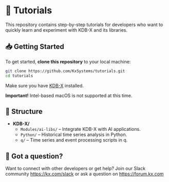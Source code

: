 # 🚀 Tutorials
This repository contains step-by-step tutorials for developers who want to quickly learn and experiment with KDB-X and its libraries.

## 📥 Getting Started

To get started, **clone this repository** to your local machine:

```bash
git clone https://github.com/KxSystems/tutorials.git
cd tutorials
```

Make sure you have [KDB-X](https://kdb-x.kx.com/sign-in) installed.

**Important!** Intel-based macOS is not supported at this time.

## 📁 Structure 

- **KDB-X/**
  - `Modules/ai-libs/` – Integrate KDB-X with AI applications.
  - `Python/` – Historical time series analysis in Python.
  - `q/` – Time series and event processing scripts in q.

## 🤝 Got a question?
Want to connect with other developers or get help? Join our Slack community https://kx.com/slack or ask a question on https://forum.kx.com